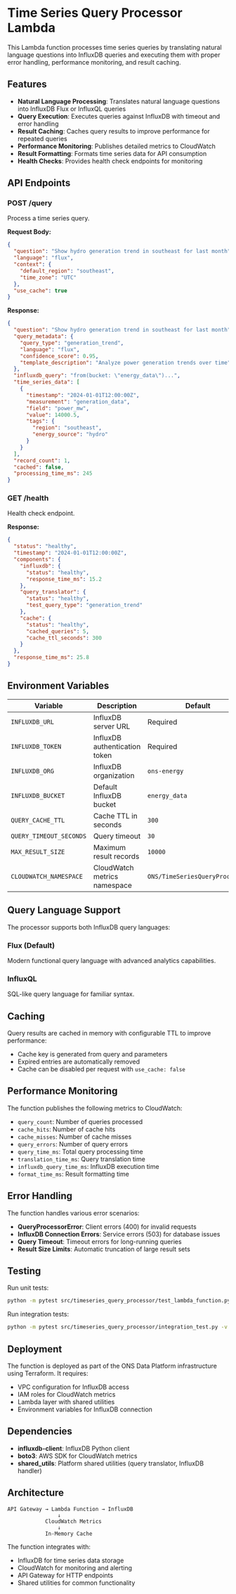 # Time Series Query Processor Lambda

This Lambda function processes time series queries by translating natural language questions into InfluxDB queries and executing them with proper error handling, performance monitoring, and result caching.

## Features

- **Natural Language Processing**: Translates natural language questions into InfluxDB Flux or InfluxQL queries
- **Query Execution**: Executes queries against InfluxDB with timeout and error handling
- **Result Caching**: Caches query results to improve performance for repeated queries
- **Performance Monitoring**: Publishes detailed metrics to CloudWatch
- **Result Formatting**: Formats time series data for API consumption
- **Health Checks**: Provides health check endpoints for monitoring

## API Endpoints

### POST /query
Process a time series query.

**Request Body:**
```json
{
  "question": "Show hydro generation trend in southeast for last month",
  "language": "flux",
  "context": {
    "default_region": "southeast",
    "time_zone": "UTC"
  },
  "use_cache": true
}
```

**Response:**
```json
{
  "question": "Show hydro generation trend in southeast for last month",
  "query_metadata": {
    "query_type": "generation_trend",
    "language": "flux",
    "confidence_score": 0.95,
    "template_description": "Analyze power generation trends over time"
  },
  "influxdb_query": "from(bucket: \"energy_data\")...",
  "time_series_data": [
    {
      "timestamp": "2024-01-01T12:00:00Z",
      "measurement": "generation_data",
      "field": "power_mw",
      "value": 14000.5,
      "tags": {
        "region": "southeast",
        "energy_source": "hydro"
      }
    }
  ],
  "record_count": 1,
  "cached": false,
  "processing_time_ms": 245
}
```

### GET /health
Health check endpoint.

**Response:**
```json
{
  "status": "healthy",
  "timestamp": "2024-01-01T12:00:00Z",
  "components": {
    "influxdb": {
      "status": "healthy",
      "response_time_ms": 15.2
    },
    "query_translator": {
      "status": "healthy",
      "test_query_type": "generation_trend"
    },
    "cache": {
      "status": "healthy",
      "cached_queries": 5,
      "cache_ttl_seconds": 300
    }
  },
  "response_time_ms": 25.8
}
```

## Environment Variables

| Variable | Description | Default |
|----------|-------------|---------|
| `INFLUXDB_URL` | InfluxDB server URL | Required |
| `INFLUXDB_TOKEN` | InfluxDB authentication token | Required |
| `INFLUXDB_ORG` | InfluxDB organization | `ons-energy` |
| `INFLUXDB_BUCKET` | Default InfluxDB bucket | `energy_data` |
| `QUERY_CACHE_TTL` | Cache TTL in seconds | `300` |
| `QUERY_TIMEOUT_SECONDS` | Query timeout | `30` |
| `MAX_RESULT_SIZE` | Maximum result records | `10000` |
| `CLOUDWATCH_NAMESPACE` | CloudWatch metrics namespace | `ONS/TimeSeriesQueryProcessor` |

## Query Language Support

The processor supports both InfluxDB query languages:

### Flux (Default)
Modern functional query language with advanced analytics capabilities.

### InfluxQL
SQL-like query language for familiar syntax.

## Caching

Query results are cached in memory with configurable TTL to improve performance:

- Cache key is generated from query and parameters
- Expired entries are automatically removed
- Cache can be disabled per request with `use_cache: false`

## Performance Monitoring

The function publishes the following metrics to CloudWatch:

- `query_count`: Number of queries processed
- `cache_hits`: Number of cache hits
- `cache_misses`: Number of cache misses
- `query_errors`: Number of query errors
- `query_time_ms`: Total query processing time
- `translation_time_ms`: Query translation time
- `influxdb_query_time_ms`: InfluxDB execution time
- `format_time_ms`: Result formatting time

## Error Handling

The function handles various error scenarios:

- **QueryProcessorError**: Client errors (400) for invalid requests
- **InfluxDB Connection Errors**: Service errors (503) for database issues
- **Query Timeout**: Timeout errors for long-running queries
- **Result Size Limits**: Automatic truncation of large result sets

## Testing

Run unit tests:
```bash
python -m pytest src/timeseries_query_processor/test_lambda_function.py -v
```

Run integration tests:
```bash
python -m pytest src/timeseries_query_processor/integration_test.py -v
```

## Deployment

The function is deployed as part of the ONS Data Platform infrastructure using Terraform. It requires:

- VPC configuration for InfluxDB access
- IAM roles for CloudWatch metrics
- Lambda layer with shared utilities
- Environment variables for InfluxDB connection

## Dependencies

- **influxdb-client**: InfluxDB Python client
- **boto3**: AWS SDK for CloudWatch metrics
- **shared_utils**: Platform shared utilities (query translator, InfluxDB handler)

## Architecture

```
API Gateway → Lambda Function → InfluxDB
                ↓
            CloudWatch Metrics
                ↓
            In-Memory Cache
```

The function integrates with:
- InfluxDB for time series data storage
- CloudWatch for monitoring and alerting
- API Gateway for HTTP endpoints
- Shared utilities for common functionality